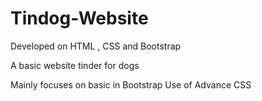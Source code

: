 # Tindog-Website
Developed on HTML , CSS and Bootstrap

A basic website
tinder for dogs

Mainly focuses on basic in Bootstrap 
Use of Advance CSS
